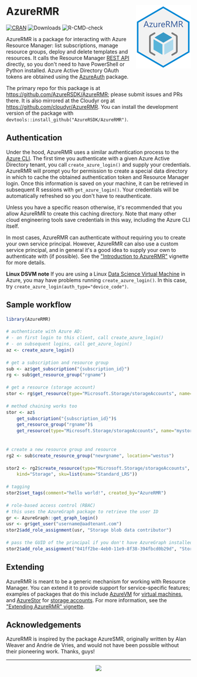 # AzureRMR <img src="man/figures/logo.png" align="right" width=150 />

[![CRAN](https://www.r-pkg.org/badges/version/AzureRMR)](https://cran.r-project.org/package=AzureRMR)
![Downloads](https://cranlogs.r-pkg.org/badges/AzureRMR)
![R-CMD-check](https://github.com/AzureRSDK/AzureRMR/workflows/R-CMD-check/badge.svg)

AzureRMR is a package for interacting with Azure Resource Manager: list subscriptions, manage resource groups, deploy and delete templates and resources. It calls the Resource Manager [REST API](https://docs.microsoft.com/en-us/rest/api/resources) directly, so you don't need to have PowerShell or Python installed. Azure Active Directory OAuth tokens are obtained using the [AzureAuth](https://github.com/AzureRSDK/AzureAuth) package.

The primary repo for this package is at https://github.com/AzureRSDK/AzureRMR; please submit issues and PRs there. It is also mirrored at the Cloudyr org at https://github.com/cloudyr/AzureRMR. You can install the development version of the package with `devtools::install_github("AzureRSDK/AzureRMR")`.

## Authentication

Under the hood, AzureRMR uses a similar authentication process to the [Azure CLI](https://docs.microsoft.com/en-us/cli/azure/?view=azure-cli-latest). The first time you authenticate with a given Azure Active Directory tenant, you call `create_azure_login()` and supply your credentials. AzureRMR will prompt you for permission to create a special data directory in which to cache the obtained authentication token and Resource Manager login. Once this information is saved on your machine, it can be retrieved in subsequent R sessions with `get_azure_login()`. Your credentials will be automatically refreshed so you don't have to reauthenticate.

Unless you have a specific reason otherwise, it's recommended that you allow AzureRMR to create this caching directory. Note that many other cloud engineering tools save credentials in this way, including the Azure CLI itself.

In most cases, AzureRMR can authenticate without requiring you to create your own service principal. However, AzureRMR can also use a custom service principal, and in general it's a good idea to supply your own to authenticate with (if possible). See the ["Introduction to AzureRMR"](vignettes/intro.Rmd) vignette for more details.

**Linux DSVM note** If you are using a Linux [Data Science Virtual Machine](https://azure.microsoft.com/en-us/services/virtual-machines/data-science-virtual-machines/) in Azure, you may have problems running `create_azure_login()`. In this case, try `create_azure_login(auth_type="device_code")`.


## Sample workflow

```r
library(AzureRMR)

# authenticate with Azure AD:
# - on first login to this client, call create_azure_login()
# - on subsequent logins, call get_azure_login()
az <- create_azure_login()

# get a subscription and resource group
sub <- az$get_subscription("{subscription_id}")
rg <- sub$get_resource_group("rgname")

# get a resource (storage account)
stor <- rg$get_resource(type="Microsoft.Storage/storageAccounts", name="mystorage")

# method chaining works too
stor <- az$
    get_subscription("{subscription_id}")$
    get_resource_group("rgname")$
    get_resource(type="Microsoft.Storage/storageAccounts", name="mystorage")


# create a new resource group and resource
rg2 <- sub$create_resource_group("newrgname", location="westus")

stor2 <- rg2$create_resource(type="Microsoft.Storage/storageAccounts", name="mystorage2",
    kind="Storage", sku=list(name="Standard_LRS"))

# tagging
stor2$set_tags(comment="hello world!", created_by="AzureRMR")

# role-based access control (RBAC)
# this uses the AzureGraph package to retrieve the user ID
gr <- AzureGraph::get_graph_login()
usr <- gr$get_user("username@aadtenant.com")
stor2$add_role_assignment(usr, "Storage blob data contributor")

# pass the GUID of the principal if you don't have AzureGraph installed
stor2$add_role_assignment("041ff2be-4eb0-11e9-8f38-394fbcd0b29d", "Storage blob data contributor")
```

## Extending

AzureRMR is meant to be a generic mechanism for working with Resource Manager. You can extend it to provide support for service-specific features; examples of packages that do this include [AzureVM](https://github.com/AzureRSDK/AzureVM) for [virtual machines](https://azure.microsoft.com/en-us/services/virtual-machines/), and [AzureStor](https://github.com/AzureRSDK/AzureStor) for [storage accounts](https://azure.microsoft.com/en-us/services/storage/). For more information, see the ["Extending AzureRMR" vignette](vignettes/extend.Rmd).

## Acknowledgements

AzureRMR is inspired by the package AzureSMR, originally written by Alan Weaver and Andrie de Vries, and would not have been possible without their pioneering work. Thanks, guys!

---
<p align="center"><a href="https://github.com/AzureRSDK/AzureR"><img src="https://github.com/AzureRSDK/AzureR/raw/master/images/logo2.png" width=800 /></a></p>
